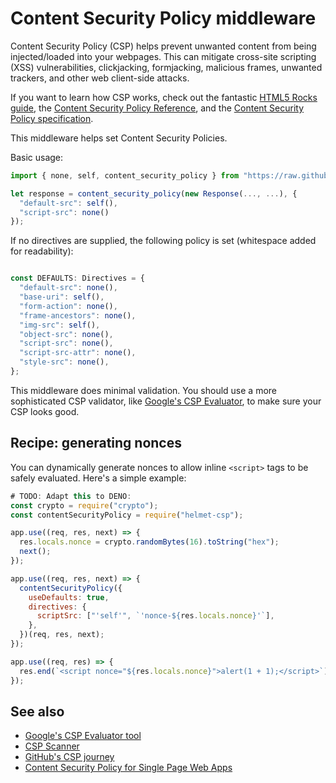 # Content Security Policy middleware

Content Security Policy (CSP) helps prevent unwanted content from being injected/loaded into your webpages. This can mitigate cross-site scripting (XSS) vulnerabilities, clickjacking, formjacking, malicious frames, unwanted trackers, and other web client-side attacks.

If you want to learn how CSP works, check out the fantastic [HTML5 Rocks guide](https://www.html5rocks.com/en/tutorials/security/content-security-policy/), the [Content Security Policy Reference](https://content-security-policy.com/), and the [Content Security Policy specification](https://www.w3.org/TR/CSP/).

This middleware helps set Content Security Policies.

Basic usage:

```typescript
import { none, self, content_security_policy } from "https://raw.githubusercontent.com/da99/helmet/main/middlewares/content-security-policy.ts";

let response = content_security_policy(new Response(..., ...), {
  "default-src": self(),
  "script-src": none()
});

```

If no directives are supplied, the following policy is set (whitespace added for readability):

```typescript

const DEFAULTS: Directives = {
  "default-src": none(),
  "base-uri": self(),
  "form-action": none(),
  "frame-ancestors": none(),
  "img-src": self(),
  "object-src": none(),
  "script-src": none(),
  "script-src-attr": none(),
  "style-src": none(),
};

```

This middleware does minimal validation. You should use a more sophisticated CSP validator, like [Google's CSP Evaluator](https://csp-evaluator.withgoogle.com/), to make sure your CSP looks good.

## Recipe: generating nonces

You can dynamically generate nonces to allow inline `<script>` tags to be safely evaluated. Here's a simple example:

```js
# TODO: Adapt this to DENO:
const crypto = require("crypto");
const contentSecurityPolicy = require("helmet-csp");

app.use((req, res, next) => {
  res.locals.nonce = crypto.randomBytes(16).toString("hex");
  next();
});

app.use((req, res, next) => {
  contentSecurityPolicy({
    useDefaults: true,
    directives: {
      scriptSrc: ["'self'", `'nonce-${res.locals.nonce}'`],
    },
  })(req, res, next);
});

app.use((req, res) => {
  res.end(`<script nonce="${res.locals.nonce}">alert(1 + 1);</script>`);
});
```

## See also

- [Google's CSP Evaluator tool](https://csp-evaluator.withgoogle.com/)
- [CSP Scanner](https://cspscanner.com/)
- [GitHub's CSP journey](https://githubengineering.com/githubs-csp-journey/)
- [Content Security Policy for Single Page Web Apps](https://developer.squareup.com/blog/content-security-policy-for-single-page-web-apps/)

